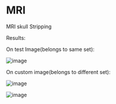 # MRI
MRI skull Stripping


Results:

On test Image(belongs to same set):


![image](https://user-images.githubusercontent.com/55551710/113200580-1f19f580-9286-11eb-8cf5-61c539f0c66d.png)





On custom image(belongs to different set):


![image](https://user-images.githubusercontent.com/55551710/113200733-5688a200-9286-11eb-85f2-d2ef03f9abbe.png)





![image](https://user-images.githubusercontent.com/55551710/113200881-7f109c00-9286-11eb-841e-d8832d3ebcde.png)
